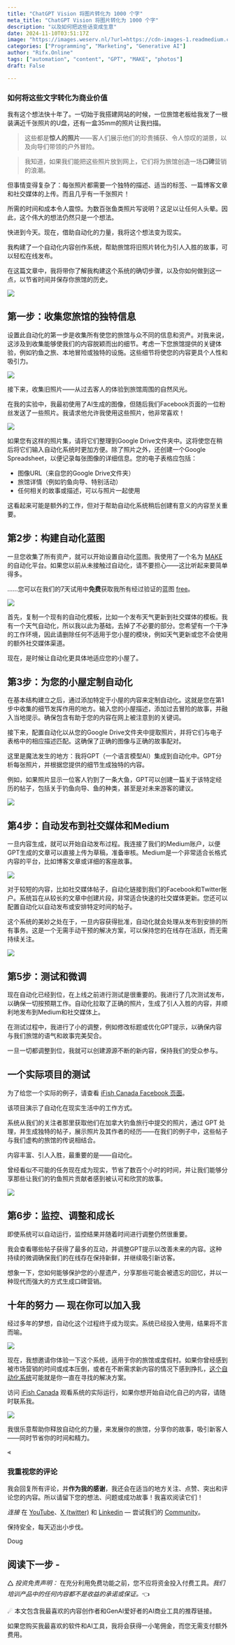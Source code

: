 ```yaml
---
title: "ChatGPT Vision 将图片转化为 1000 个字"
meta_title: "ChatGPT Vision 将图片转化为 1000 个字"
description: "以及如何把这些话变成生意"
date: 2024-11-10T03:51:17Z
image: "https://images.weserv.nl/?url=https://cdn-images-1.readmedium.com/v2/resize:fit:800/0*lS5aPVDrsCFFnBYz"
categories: ["Programming", "Marketing", "Generative AI"]
author: "Rifx.Online"
tags: ["automation", "content", "GPT", "MAKE", "photos"]
draft: False

---
```




### 如何将这些文字转化为商业价值

我有这个想法快十年了。一切始于我搭建网站的时候，一位旅馆老板给我发了一根装满近千张照片的U盘，还有一盒35mm的照片让我扫描。



> 这些都是**惊人的照片**——客人们展示他们的珍贵捕获、令人惊叹的湖景，以及向导们带领的户外冒险。

> 我知道，如果我们能把这些照片放到网上，它们将为旅馆创造一场**口碑**营销的浪潮。

但事情变得复杂了：每张照片都需要一个独特的描述、适当的标签、一篇博客文章和社交媒体的上传。而且几乎有一千张照片！

所需的时间和成本令人震惊。为数百张鱼类照片写说明？这足以让任何人头晕。因此，这个伟大的想法仍然只是一个想法。

快进到今天。现在，借助自动化的力量，我将这个想法变为现实。

我构建了一个自动化内容创作系统，帮助旅馆将旧照片转化为引人入胜的故事，可以轻松在线发布。

在这篇文章中，我将带你了解我构建这个系统的确切步骤，以及你如何做到这一点，以节省时间并保存你旅馆的历史。

![](https://images.weserv.nl/?url=https://cdn-images-1.readmedium.com/v2/resize:fit:800/1*5GBorUl_PfqiLnSW6-Nsjg.png)

## 第一步：收集您旅馆的独特信息

设置此自动化的第一步是收集所有使您的旅馆与众不同的信息和资产。对我来说，这涉及到收集能够使我们的内容脱颖而出的细节。考虑一下您旅馆提供的关键体验，例如钓鱼之旅、本地冒险或独特的设施。这些细节将使您的内容更具个人性和吸引力。

![](https://images.weserv.nl/?url=https://cdn-images-1.readmedium.com/v2/resize:fit:800/1*4QX4oGCYK5djc9EZuE9-EA.png)

接下来，收集旧照片——从过去客人的体验到旅馆周围的自然风光。

在我的实验中，我最初使用了AI生成的图像，但随后我们Facebook页面的一位粉丝发送了一些照片。我请求他允许我使用这些照片，他非常喜欢！

![](https://images.weserv.nl/?url=https://cdn-images-1.readmedium.com/v2/resize:fit:800/1*PuwLsJ2EuOYOLzXwUvn0cQ.png)

如果您有这样的照片集，请将它们整理到Google Drive文件夹中。这将使您在稍后将它们输入自动化系统时更加方便。除了照片之外，还创建一个Google Spreadsheet，以便记录每张图像的详细信息。您的电子表格应包括：

* 图像URL（来自您的Google Drive文件夹）
* 旅馆详情（例如钓鱼向导、特别活动）
* 任何相关的故事或描述，可以与照片一起使用

这看起来可能是额外的工作，但对于帮助自动化系统稍后创建有意义的内容至关重要。

## 第2步：构建自动化蓝图

一旦您收集了所有资产，就可以开始设置自动化蓝图。我使用了一个名为 [MAKE](https://www.make.com/en/register?pc=saleprice) 的自动化平台。如果您以前从未接触过自动化，请不要担心——这比听起来要简单得多。

……您可以在我们的7天试用中**免费**获取我所有经过验证的蓝图 [free](https://whop.com/ai-businessplans)。

![](https://images.weserv.nl/?url=https://cdn-images-1.readmedium.com/v2/resize:fit:800/1*ArzS71K2fJf4EfCg5y3BPQ.png)

首先，复制一个现有的自动化模板，比如一个发布天气更新到社交媒体的模板。我有一个天气自动化，所以我以此为基础，去掉了不必要的部分。您希望有一个干净的工作环境，因此请删除任何不适用于您小屋的模块，例如天气更新或您不会使用的额外社交媒体渠道。

现在，是时候让自动化更具体地适应您的小屋了。

## 第3步：为您的小屋定制自动化

在基本结构建立之后，通过添加特定于小屋的内容来定制自动化。这就是您在第1步中收集的细节发挥作用的地方。输入您的小屋描述，添加过去冒险的故事，并融入当地提示。确保包含有助于您的内容在网上被注意到的关键词。

接下来，配置自动化以从您的Google Drive文件夹中提取照片，并将它们与电子表格中的相应描述匹配。这确保了正确的图像与正确的故事配对。

这里是魔法发生的地方：我将GPT（一个语言模型AI）集成到自动化中。GPT分析每张照片，并根据您提供的细节生成独特的内容。

例如，如果照片显示一位客人钓到了一条大鱼，GPT可以创建一篇关于该特定经历的帖子，包括关于钓鱼向导、鱼的种类，甚至是对未来游客的建议。

![](https://images.weserv.nl/?url=https://cdn-images-1.readmedium.com/v2/resize:fit:800/1*wySL0TxoNTFICejPsJOOcA.png)

## 第4步：自动发布到社交媒体和Medium

一旦内容生成，就可以开始自动发布过程。我连接了我们的Medium账户，以便GPT生成的文章可以直接上传为草稿，准备审核。Medium是一个非常适合长格式内容的平台，比如博客文章或详细的客座故事。

![](https://images.weserv.nl/?url=https://cdn-images-1.readmedium.com/v2/resize:fit:800/1*56OzNVMIxw9sJKBn1jkriQ.png)

对于较短的内容，比如社交媒体帖子，自动化链接到我们的Facebook和Twitter账户。系统旨在从较长的文章中创建片段，非常适合快速的社交媒体更新。您还可以配置自动化以自动发布或安排特定时间的帖子。

这个系统的美妙之处在于，一旦内容获得批准，自动化就会处理从发布到安排的所有事务。这是一个无需手动干预的解决方案，可以保持您的在线存在活跃，而无需持续关注。

![](https://images.weserv.nl/?url=https://cdn-images-1.readmedium.com/v2/resize:fit:800/1*rym300CevwmoA4_pvYybqQ.png)

## 第5步：测试和微调

现在自动化已经到位，在上线之前进行测试是很重要的。我进行了几次测试发布，以确保一切按预期工作。自动化拉取了正确的照片，生成了引人入胜的内容，并顺利地发布到Medium和社交媒体上。

在测试过程中，我进行了小的调整，例如修改标题或优化GPT提示，以确保内容与我们旅馆的语气和故事完美契合。

一旦一切都调整到位，我就可以创建源源不断的新内容，保持我们的受众参与。

## 一个实际项目的测试

为了给您一个实际的例子，请查看 [iFish Canada Facebook 页面](https://facebook.com/ifishcanada)。

该项目演示了自动化在现实生活中的工作方式。

系统从我们的关注者那里获取他们在加拿大钓鱼旅行中提交的照片，通过 GPT 处理，并生成独特的帖子，展示照片及其作者的经历——在我们的例子中，这些帖子与我们虚构的旅馆的传说相结合。

内容丰富、引人入胜，最重要的是——自动化。

曾经看似不可能的任务现在成为现实，节省了数百个小时的时间，并让我们能够分享那些让我们的钓鱼照片贡献者感到被认可和欣赏的故事。

![](https://images.weserv.nl/?url=https://cdn-images-1.readmedium.com/v2/resize:fit:800/1*Pe-hBjGCN1qbkjLl6cmTmQ.png)

## 第6步：监控、调整和成长

即使系统可以自动运行，监控结果并随着时间进行调整仍然很重要。

我会查看哪些帖子获得了最多的互动，并调整GPT提示以改善未来的内容。这种持续的微调确保我们的在线存在保持新鲜，并继续吸引新访客。

想象一下，您如何能够保护您的小屋遗产，分享那些可能会被遗忘的回忆，并以一种现代而强大的方式生成口碑营销。

## 十年的努力 — 现在你可以加入我

经过多年的梦想，自动化这个过程终于成为现实。系统已经投入使用，结果将不言而喻。

![](https://images.weserv.nl/?url=https://cdn-images-1.readmedium.com/v2/resize:fit:800/1*135_nP0nL6NrT_O7JxIk4g.png)

现在，我想邀请你体验一下这个系统，适用于你的旅馆或度假村。如果你曾经感到被市场营销的时间或成本压倒，或者在不断需求新内容的情况下感到挣扎，[这个自动化系统](https://whop.com/ai-businessplans)可能就是你一直在寻找的解决方案。

访问 [iFish Canada](https://facebook.com/ifishcanada) 观看系统的实际运行，如果你想开始自动化自己的内容，请随时联系我。

![](https://images.weserv.nl/?url=https://cdn-images-1.readmedium.com/v2/resize:fit:800/1*IJ-R1362_IWUrZ-3KyG8mw.png)

我很乐意帮助你释放自动化的力量，来发展你的旅馆，分享你的故事，吸引新客人——同时节省你的时间和精力。

⫷

### 我重视您的评论

我会回复所有评论，并**作为我的感谢**，我还会在适当的地方关注、点赞、突出和评论您的内容。所以请留下您的想法、问题或成功故事！我喜欢阅读它们！

*连接* 在 [YouTube](https://www.youtube.com/channel/UCphdP_nguu6MT3U5tsJNMsQ)、[X (twitter)](https://x.com/Aibusinessplans/status/1803488217079095460) 和 [Linkedin](https://www.linkedin.com/company/ai-businessplans/) — 尝试我们的 [Community](https://whop.com/ai-businessplans)。

保持安全，每天迈出小步伐。 

Doug

## 阅读下一步 \-

🛆 *投资免责声明：* 在充分利用免费功能之前，您不应将资金投入付费工具。*我们培训产品中的任何内容都不是收益的承诺或保证。*👈

☄ 本文包含我最喜欢的内容创作者和GenAI爱好者的AI商业工具的推荐链接。

如果您购买我最喜欢的软件和AI工具，我将会获得一小笔佣金，而您无需支付额外费用。


